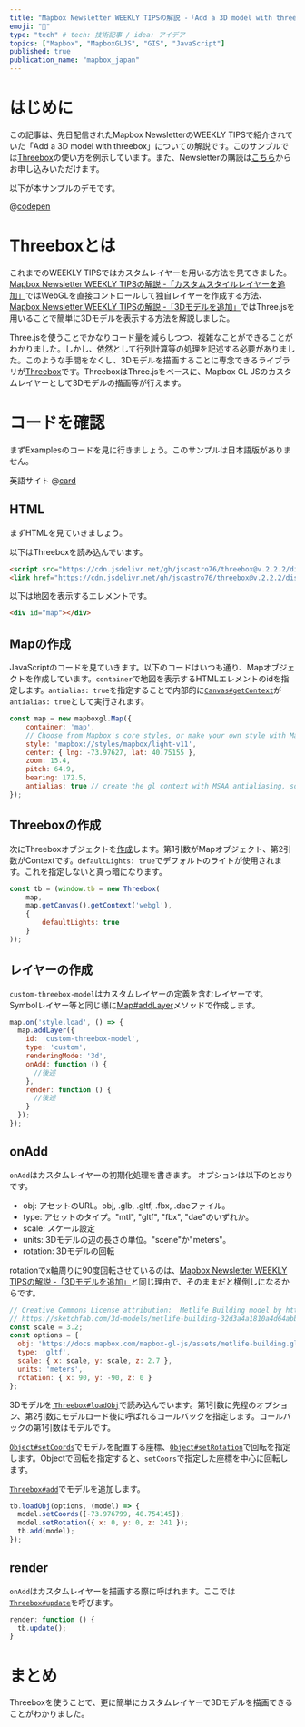 ```yaml
---
title: "Mapbox Newsletter WEEKLY TIPSの解説 -「Add a 3D model with threebox」"
emoji: "🏢"
type: "tech" # tech: 技術記事 / idea: アイデア
topics: ["Mapbox", "MapboxGLJS", "GIS", "JavaScript"]
published: true
publication_name: "mapbox_japan"
---
```


# はじめに

この記事は、先日配信されたMapbox NewsletterのWEEKLY TIPSで紹介されていた「Add a 3D model with threebox」についての解説です。このサンプルでは[Threebox](https://github.com/jscastro76/threebox)の使い方を例示しています。また、Newsletterの購読は[こちら](https://www.mapbox.jp/blog?#:~:text=%E3%83%8B%E3%83%A5%E3%83%BC%E3%82%B9%E3%83%AC%E3%82%BF%E3%83%BC%E3%82%92%E8%B3%BC%E8%AA%AD)からお申し込みいただけます。

以下が本サンプルのデモです。

@[codepen](https://codepen.io/OttyLab/pen/rNbpYwd)


# Threeboxとは

これまでのWEEKLY TIPSではカスタムレイヤーを用いる方法を見てきました。[Mapbox Newsletter WEEKLY TIPSの解説 -「カスタムスタイルレイヤーを追加」](https://zenn.dev/ottylab/articles/7a48c93b0d2444/)ではWebGLを直接コントロールして独自レイヤーを作成する方法、[Mapbox Newsletter WEEKLY TIPSの解説 -「3Dモデルを追加」](https://zenn.dev/ottylab/articles/f0020dd88fac2d/)ではThree.jsを用いることで簡単に3Dモデルを表示する方法を解説しました。

Three.jsを使うことでかなりコード量を減らしつつ、複雑なことができることがわかりました。しかし、依然として行列計算等の処理を記述する必要がありました。このような手間をなくし、3Dモデルを描画することに専念できるライブラリが[Threebox](https://github.com/jscastro76/threebox)です。ThreeboxはThree.jsをベースに、Mapbox GL JSのカスタムレイヤーとして3Dモデルの描画等が行えます。


# コードを確認

まずExamplesのコードを見に行きましょう。このサンプルは日本語版がありません。

英語サイト
@[card](https://docs.mapbox.com/mapbox-gl-js/example/add-3d-model-threebox/)


## HTML

まずHTMLを見ていきましょう。

以下はThreeboxを読み込んでいます。

```HTML
<script src="https://cdn.jsdelivr.net/gh/jscastro76/threebox@v.2.2.2/dist/threebox.min.js" type="text/javascript"></script>
<link href="https://cdn.jsdelivr.net/gh/jscastro76/threebox@v.2.2.2/dist/threebox.css" rel="stylesheet">
```

以下は地図を表示するエレメントです。

```HTML
<div id="map"></div>
```

## Mapの作成

JavaScriptのコードを見ていきます。以下のコードはいつも通り、Mapオブジェクトを作成しています。`container`で地図を表示するHTMLエレメントのidを指定します。`antialias: true`を指定することで内部的に[`Canvas#getContext`](https://developer.mozilla.org/en-US/docs/Web/API/HTMLCanvasElement/getContext#antialias)が`antialias: true`として実行されます。

```JavaScript
const map = new mapboxgl.Map({
    container: 'map',
    // Choose from Mapbox's core styles, or make your own style with Mapbox Studio
    style: 'mapbox://styles/mapbox/light-v11',
    center: { lng: -73.97627, lat: 40.75155 },
    zoom: 15.4,
    pitch: 64.9,
    bearing: 172.5,
    antialias: true // create the gl context with MSAA antialiasing, so custom layers are antialiased
});
```

## Threeboxの作成
次にThreeboxオブジェクトを[作成](https://github.com/jscastro76/threebox/blob/master/docs/Threebox.md#threebox-instance)します。第1引数がMapオブジェクト、第2引数がContextです。`defaultLights: true`でデフォルトのライトが使用されます。これを指定しないと真っ暗になります。

```JavaScript
const tb = (window.tb = new Threebox(
    map,
    map.getCanvas().getContext('webgl'),
    {
        defaultLights: true
    }
));
```

## レイヤーの作成
`custom-threebox-model`はカスタムレイヤーの定義を含むレイヤーです。Symbolレイヤー等と同じ様に[Map#addLayer](https://docs.mapbox.com/mapbox-gl-js/api/map#map#addlayer)メソッドで作成します。

```JavaScript
map.on('style.load', () => {
  map.addLayer({
    id: 'custom-threebox-model',
    type: 'custom',
    renderingMode: '3d',
    onAdd: function () {
      //後述
    },
    render: function () {
      //後述
    }
  });
});
```

## onAdd

`onAdd`はカスタムレイヤーの初期化処理を書きます。
オプションは以下のとおりです。
- obj: アセットのURL。obj, .glb, .gltf, .fbx, .daeファイル。
- type: アセットのタイプ。"mtl", "gltf", "fbx", "dae"のいずれか。
- scale: スケール設定
- units: 3Dモデルの辺の長さの単位。"scene"か"meters"。
- rotation: 3Dモデルの回転

rotationでx軸周りに90度回転させているのは、[Mapbox Newsletter WEEKLY TIPSの解説 -「3Dモデルを追加」](https://zenn.dev/ottylab/articles/f0020dd88fac2d/)と同じ理由で、そのままだと横倒しになるからです。

```JavaScript
// Creative Commons License attribution:  Metlife Building model by https://sketchfab.com/NanoRay
// https://sketchfab.com/3d-models/metlife-building-32d3a4a1810a4d64abb9547bb661f7f3
const scale = 3.2;
const options = {
  obj: 'https://docs.mapbox.com/mapbox-gl-js/assets/metlife-building.gltf',
  type: 'gltf',
  scale: { x: scale, y: scale, z: 2.7 },
  units: 'meters',
  rotation: { x: 90, y: -90, z: 0 }
};
```

3Dモデルを[ `Threebox#loadObj`](https://github.com/jscastro76/threebox/blob/master/docs/Threebox.md#loadobj)で読み込んでいます。第1引数に先程のオプション、第2引数にモデルロード後に呼ばれるコールバックを指定します。コールバックの第1引数はモデルです。

[`Object#setCoords`](https://github.com/jscastro76/threebox/blob/master/docs/Threebox.md#setcoords)でモデルを配置する座標、[`Object#setRotation`](https://github.com/jscastro76/threebox/blob/master/docs/Threebox.md#setrotation)で回転を指定します。Objectで回転を指定すると、`setCoors`で指定した座標を中心に回転します。

[`Threebox#add`](https://github.com/jscastro76/threebox/blob/master/docs/Threebox.md#add)でモデルを追加します。

```JavaScript
tb.loadObj(options, (model) => {
  model.setCoords([-73.976799, 40.754145]);
  model.setRotation({ x: 0, y: 0, z: 241 });
  tb.add(model);
});
```

## render

`onAdd`はカスタムレイヤーを描画する際に呼ばれます。ここでは[`Threebox#update`](https://github.com/jscastro76/threebox/blob/master/docs/Threebox.md#update)を呼びます。
```JavaScript
render: function () {
  tb.update();
}
```

# まとめ
Threeboxを使うことで、更に簡単にカスタムレイヤーで3Dモデルを描画できることがわかりました。
